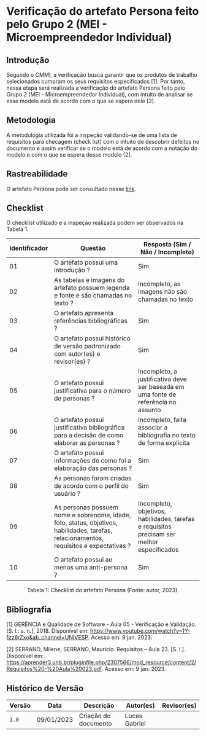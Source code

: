 # Verificação do artefato Persona feito pelo Grupo 2 (MEI - Microempreendedor Individual)

## Introdução
Segundo o CMMI, a verificação busca garantir que os produtos de trabalho selecionados cumpram os seus requisitos especificados [1]. Por tanto, nessa etapa será realizada a verificação do artefato Persona feito pelo Grupo 2 (MEI - Microempreendedor Individual), com intuito de analisar se esse modelo está de acordo com o que se espera dele [2].

## Metodologia
A metodologia utilizada foi a inspeção validando-se de uma lista de requisitos para checagem (check list) com o intuito de descobrir defeitos no documento e assim verificar se o modelo está de acordo com a notação do modelo e com o que se espera desse modelo [2].

## Rastreabilidade
O artefato Persona pode ser consultado nesse [link](https://requisitos-de-software.github.io/2022.2-MEI/Elicitacao/personas/).

## Checklist
O checklist utilizado e a inspeção realizada podem ser observados na Tabela 1.

| Identificador | Questão                                                                                                                                  | Resposta (Sim / Não / Incompleto)                                                          |
| ------------- | ---------------------------------------------------------------------------------------------------------------------------------------- | ------------------------------------------------------------------------------------------ |
| 01            | O artefato possui uma introdução ?                                                                                                       | Sim                                                                                        |
| 02            | As tabelas e imagens do artefato possuem legenda e fonte e são chamadas no texto ?                                                       | Incompleto, as imagens não são chamadas no texto                                           |
| 03            | O artefato apresenta referências bibliográficas ?                                                                                        | Sim                                                                                        |
| 04            | O artefato possui histórico de versão padronizado com autor(es) e revisor(es) ?                                                          | Sim                                                                                        |
| 05            | O artefato possui justificativa para o número de personas ?                                                                              | Incompleto, a justificativa deve ser baseada em uma fonte de referência no assunto         |
| 06            | O artefato possui justificativa bibliográfica para a decisão de como elaborar as personas ?                                                | Incompleto, falta associar a bibliografia no texto de forma explícita                       |
| 07            | O artefato possui informações de como foi a elaboração das personas ?                                                                   | Sim                                                                                        |
| 08            | As personas foram criadas de acordo com o perfil do usuário ?                                                                            | Sim                                                                                        |
| 09            | As personas possuem nome e sobrenome, idade, foto, status, objetivos, habilidades, tarefas, relacionamentos, requisitos e expectativas ? | Incompleto, objetivos, habilidades, tarefas e requisitos precisam ser melhor especificados |
| 10            | O artefato possui ao menos uma anti-persona ?                                                                                            | Sim                                                                                        |

<div style="text-align: center">
<p> Tabela 1: Checklist do artefato Persona (Fonte: autor, 2023).</p>
</div>

## Bibliografia

[1] GERÊNCIA e Qualidade de Software - Aula 05 - Verificação e Validação. [S. l.: s. n.], 2018. Disponível em: https://www.youtube.com/watch?v=1Y-1zz6rZxo&ab_channel=UNIVESP. Acesso em: 9 jan. 2023.

[2] SERRANO, Milene; SERRANO, Maurício. Requisitos – Aula 23. [S. l.]. Disponível em: https://aprender3.unb.br/pluginfile.php/2307566/mod_resource/content/2/Requisitos%20-%20Aula%20023.pdf. Acesso em: 9 jan. 2023.

## Histórico de Versão

| Versão | Data       | Descrição            | Autor(es)     | Revisor(es) |
| ------ | ---------- | -------------------- | ------------- | ----------- |
| `1.0`  | 09/01/2023 | Criação do documento | Lucas Gabriel |             |